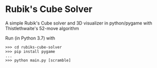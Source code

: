 # Rubik's Cube Solver

A simple Rubik's Cube solver and 3D visualizer in python/pygame with Thistlethwaite's 52-move algorithm 

Run (in Python 3.7) with
```
>>> cd rubiks-cube-solver
>>> pip install pygame
...
>>> python main.py [scramble]
```
